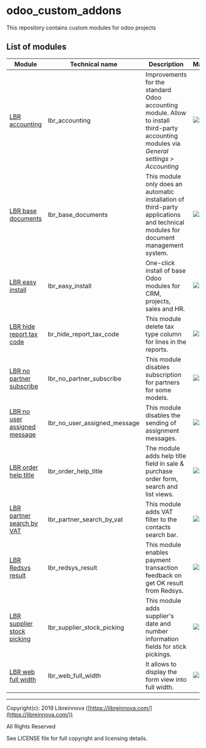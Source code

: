 # odoo_custom_addons
This repository contains custom modules for odoo projects

## List of modules

| Module                                                                                                                   | Technical name               | Description                                                                                                                               | Maturity                                                       |
|--------------------------------------------------------------------------------------------------------------------------|------------------------------|-------------------------------------------------------------------------------------------------------------------------------------------|----------------------------------------------------------------|
| [LBR accounting](https://github.com/libreinnova/odoo_custom_addons/tree/12.0/lbr_accounting)                             | lbr_accounting               | Improvements for the standard Odoo accounting module. Allow to install third-party accounting modules via *General settings > Accounting* | ![Beta](https://img.shields.io/badge/Beta-green.png)           |
| [LBR base documents](https://github.com/libreinnova/odoo_custom_addons/tree/12.0/lbr_base_documents)                     | lbr_base_documents           | This module only does an automatic installation of third-party applications and technical modules for document management system.         | ![Stable](https://img.shields.io/badge/Stable-brightgreen.png) |
| [LBR easy install](https://github.com/libreinnova/odoo_custom_addons/tree/12.0/lbr_easy_install)                         | lbr_easy_install             | One-click install of base Odoo modules for CRM, projects, sales and HR.                                                                   | ![Stable](https://img.shields.io/badge/Stable-brightgreen.png) |
| [LBR hide report tax code](https://github.com/libreinnova/odoo_custom_addons/tree/12.0/br_hide_report_tax_code)          | br_hide_report_tax_code      | This module delete tax type column for lines in the reports.                                                                              | ![Beta](https://img.shields.io/badge/Beta-green.png)           |
| [LBR no partner subscribe](https://github.com/libreinnova/odoo_custom_addons/tree/12.0/lbr_no_partner_subscribe)         | lbr_no_partner_subscribe     | This module disables subscription for partners for some models.                                                                           | ![Beta](https://img.shields.io/badge/Beta-green.png)           |
| [LBR no user assigned message](https://github.com/libreinnova/odoo_custom_addons/tree/12.0/lbr_no_user_assigned_message) | lbr_no_user_assigned_message | This module disables the sending of assignment messages.                                                                                  | ![Beta](https://img.shields.io/badge/Beta-green.png)           |
| [LBR order help title](https://github.com/libreinnova/odoo_custom_addons/tree/12.0/lbr_order_help_title)                 | lbr_order_help_title         | The module adds help title field in sale & purchase order form, search and list views.                                                    | ![Beta](https://img.shields.io/badge/Beta-green.png)           |
| [LBR partner search by VAT](https://github.com/libreinnova/odoo_custom_addons/tree/12.0/lbr_partner_search_by_vat)       | lbr_partner_search_by_vat    | This module adds VAT filter to the contacts search bar.                                                                                   | ![Beta](https://img.shields.io/badge/Beta-green.png)           |
| [LBR Redsys result](https://github.com/libreinnova/odoo_custom_addons/tree/12.0/lbr_redsys_result)                       | lbr_redsys_result            | This module enables payment transaction feedback on get OK result from Redsys.                                                            | ![Beta](https://img.shields.io/badge/Beta-green.png)           |
| [LBR supplier stock picking](https://github.com/libreinnova/odoo_custom_addons/tree/12.0/lbr_supplier_stock_picking)     | lbr_supplier_stock_picking   | This module adds supplier's date and number information fields for stick pickings.                                                        | ![Beta](https://img.shields.io/badge/Beta-green.png)           |
| [LBR web full width](https://github.com/libreinnova/odoo_custom_addons/tree/12.0/lbr_web_full_width)                     | lbr_web_full_width           | It allows to display the form view into full width.                                                                                       | ![Beta](https://img.shields.io/badge/Beta-green.png)           |

-------------

Copyright(c): 2019 Libreinnova ([https://libreinnova.com/](https://libreinnova.com/))

All Rights Reserved

See LICENSE file for full copyright and licensing details.
